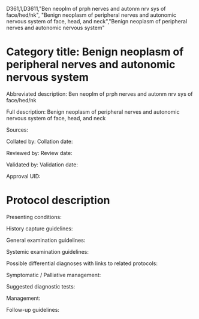 D361,1,D3611,"Ben neoplm of prph nerves and autonm nrv sys of face/hed/nk", "Benign neoplasm of peripheral nerves and autonomic nervous system of face, head, and neck","Benign neoplasm of peripheral nerves and autonomic nervous system"
# Category title: Benign neoplasm of peripheral nerves and autonomic nervous system

Abbreviated description: Ben neoplm of prph nerves and autonm nrv sys of face/hed/nk

Full description: Benign neoplasm of peripheral nerves and autonomic nervous system of face, head, and neck

Sources:

Collated by:
Collation date:

Reviewed by:
Review date:

Validated by:
Validation date:

Approval UID:

# Protocol description

Presenting conditions:

History capture guidelines:

General examination guidelines:

Systemic examination guidelines:

Possible differential diagnoses with links to related protocols:

Symptomatic / Palliative management:

Suggested diagnostic tests:

Management:

Follow-up guidelines:
